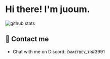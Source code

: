 # Hi there! I'm juoum.

![github stats](https://github-readme-stats.vercel.app/api?username=Samet98&show_icons=true&theme=tokyonight)


## 📨 Contact me

- Chat with me on Discord: ᴤᴀᴍᴇᴛʙᴇʏ_ᴛʀ#3991
